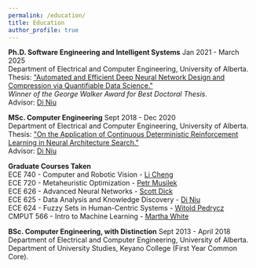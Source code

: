 ```yaml
---
permalink: /education/
title: Education
author_profile: true
---
```


**Ph.D. Software Engineering and Intelligent Systems** Jan 2021 - March 2025 <br>
Department of Electrical and Computer Engineering, University of Alberta. <br>
Thesis: <a href="https://ualberta.scholaris.ca/items/6a1704f1-81b0-43ec-b787-d0d3022c8084"> "Automated and Efficient Deep Neural Network Design and Compression via Quantifiable Data Science."</a><br> *Winner of the George Walker Award for Best Doctoral Thesis.*<br> 
Advisor: <a href="https://sites.ualberta.ca/~dniu/Homepage/Home.html">Di Niu</a><br>

**MSc. Computer Engineering** Sept 2018 - Dec 2020 <br>
Department of Electrical and Computer Engineering, University of Alberta. <br>
Thesis: <a href="https://era.library.ualberta.ca/items/b3759c2a-c5ff-470a-9b66-09f2efbd8263"> "On the Application of Continuous Deterministic Reinforcement Learning in Neural Architecture Search."</a> <br>
Advisor: <a href="https://sites.ualberta.ca/~dniu/Homepage/Home.html">Di Niu</a><br>

**Graduate Courses Taken** <br>
ECE 740 - Computer and Robotic Vision - <a href="https://www.ece.ualberta.ca/~lcheng5/">Li Cheng</a><br>
ECE 720 - Metaheuristic Optimization - <a href="https://apps.ualberta.ca/directory/person/pmusilek">Petr Musilek</a><br>
ECE 626 - Advanced Neural Networks - <a href="http://www.ece.ualberta.ca/~dick/">Scott Dick</a><br>
ECE 625 - Data Analysis and Knowledge Discovery - <a href="https://sites.ualberta.ca/~dniu/Homepage/Home.html">Di Niu</a><br>
ECE 624 - Fuzzy Sets in Human-Centric Systems - <a href="https://apps.ualberta.ca/directory/person/wpedrycz">Witold Pedrycz</a><br>
CMPUT 566 - Intro to Machine Learning - <a href="https://webdocs.cs.ualberta.ca/~whitem/">Martha White</a>

**BSc. Computer Engineering, with Distinction** Sept 2013 - April 2018 <br>
Department of Electrical and Computer Engineering, University of Alberta. <br>
Department of University Studies, Keyano College (First Year Common Core).
